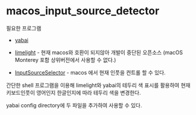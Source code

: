 # macos_input_source_detector

필요한 프로그램

- [yabai](https://github.com/koekeishiya/yabai)

- [limelight](https://github.com/koekeishiya/yabai/issues/1911) - 현재 macos와 호환이 되지않아 개발이 중단된 오픈소스 (macOS Monterey 포함 상위버전에서 사용할 수 없다.)

- [InputSourceSelector](https://github.com/minoki/InputSourceSelector) - macos 에서 현재 인풋을 컨트롤 할 수 있다.

간단한 shell 프로그램을 이용해 limelight와 yabai의 테두리 색 표시를 활용하여 현재 키보드인풋이 영어인지 한글인지에 따라 테두리 색을 변경한다.

yabai config directory에 두 파일을 추가하여 사용할 수 있다.

